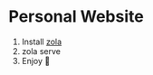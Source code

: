 # Personal Website
1. Install [zola](https://www.getzola.org/documentation/getting-started/installation/) 
2. zola serve
3. Enjoy 🤩